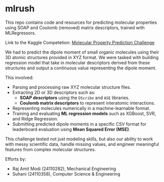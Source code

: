 # mlrush

This repo contains code and resources for predicting molecular properties using SOAP and Coulomb (removed) matrix descriptors, trained with MLRegressors.  

Link to the Kaggle Competetion: [Molecular Property Prediction Challenge](https://www.kaggle.com/competitions/molecular-property-prediction-challenge/data)


We had to predict the dipole moment of small organic molecules using their 3D atomic structures provided in XYZ format. We were tasked with building regression model that take in molecular descriptors derived from these structures and output a continuous value representing the dipole moment.

This involved:

- Parsing and processing raw XYZ molecular structure files.
- Extracting 2D or 3D descriptors such as:
  - **SOAP descriptors** using the `DScribe` and `ASE` libraries.
  - **Coulomb matrix descriptors** to represent interatomic interactions.
- Representing molecules numerically in a machine-learnable format.
- Training and evaluating **ML regression models** such as XGBoost, SVR, and Ridge Regression.
- Submitting predicted dipole moments in a specific CSV format for leaderboard evaluation using **Mean Squared Error (MSE)**.


This challenge tested not just modeling skills, but also our ability to work with messy scientific data, handle missing values, and engineer meaningful features from complex molecular structures.


Efforts by:
- Raj Amit Modi (24110282), Mechanical Engineering
- Suhani (24110358), Computer Science & Engineering
